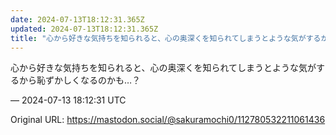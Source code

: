 ```yaml
---
date: 2024-07-13T18:12:31.365Z
updated: 2024-07-13T18:12:31.365Z
title: "心から好きな気持ちを知られると、心の奥深くを知られてしまうとような気がするから恥[...]"
---
```


<p>心から好きな気持ちを知られると、心の奥深くを知られてしまうとような気がするから恥ずかしくなるのかも…？</p>

&mdash; 2024-07-13 18:12:31 UTC

Original URL: https://mastodon.social/@sakuramochi0/112780532211061436

